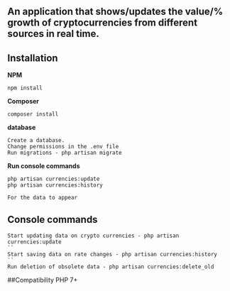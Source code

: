<h2>An application that shows/updates the value/% growth of cryptocurrencies from different sources in real time.</h2>

## Installation

**NPM**

```
npm install
```
**Composer**

```
composer install
```

**database**

```
Create a database.
Change permissions in the .env file
Run migrations - php artisan migrate
```
**Run console commands**

```
php artisan currencies:update
php artisan currencies:history

For the data to appear
```

## Console commands

```
Start updating data on crypto currencies - php artisan currencies:update
``
Start saving data on rate changes - php artisan currencies:history
``
Run deletion of obsolete data - php artisan currencies:delete_old
```

##Compatibility
PHP 7+
